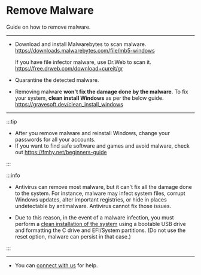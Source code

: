 # Remove Malware

Guide on how to remove malware.

---

- Download and install Malwarebytes to scan malware.  
  https://downloads.malwarebytes.com/file/mb5-windows  
  
  If you have file infector malware, use Dr.Web to scan it.  
  https://free.drweb.com/download+cureit/gr

- Quarantine the detected malware.

- Removing malware **won't fix the damage done by the malware**. To fix your system, **clean install Windows** as per the below guide.  
https://gravesoft.dev/clean_install_windows

---

:::tip

- After you remove malware and reinstall Windows, change your passwords for all your accounts.
- If you want to find safe software and games and avoid malware, check out https://fmhy.net/beginners-guide

:::

:::info  

- Antivirus can remove most malware, but it can't fix all the damage done to the system. For instance, malware may infect system files, corrupt Windows updates, alter important registries, or hide in places undetectable by antimalware. Antivirus cannot fix those issues.

- Due to this reason, in the event of a malware infection, you must perform a [clean installation of the system](https://gravesoft.dev/clean_install_windows) using a bootable USB drive and formatting the C drive and EFI/System partitions. (Do not use the reset option, malware can persist in that case.)

:::

---

- You can [connect with us](troubleshoot.md) for help.
